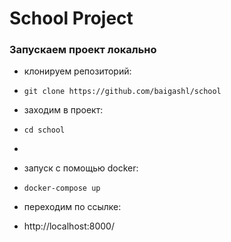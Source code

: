 # School Project


### Запускаем проект локально
- клонируем репозиторий:
- `git clone https://github.com/baigashl/school`


- заходим в проект:
- `cd school`
- 

- запуск с помощью docker:
- `docker-compose up`



- переходим по ссылке:
- http://localhost:8000/






